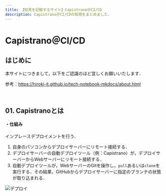 ```yaml
---
title: 【知見を記録するサイト】Capistrano＠CI/CD
description: Capistrano＠CI/CDの知見をまとめました．
---
```


# Capistrano＠CI/CD

## はじめに

本サイトにつきまして，以下をご認識のほど宜しくお願いいたします．

参考：https://hiroki-it.github.io/tech-notebook-mkdocs/about.html

<br>

## 01. Capistranoとは

#### ・仕組み

インプレースデプロイメントを行う．

1. 自身のパソコンからデプロイサーバーにリモート接続する．
2. デプロイサーバーの自動デプロイツール（例：Capistrano）が，デプロイサーバーからWebサーバーにリモート接続する．
3. 自動デプロイツールが，WebサーバーのGitを操作し，```pull```あるいは```clone```を実行する．その結果，GitHubからデプロイサーバーに指定のブランチの状態が取り込まれる．

![デプロイ](https://raw.githubusercontent.com/hiroki-it/tech-notebook/master/images/デプロイ.png)
